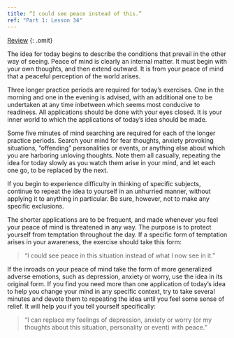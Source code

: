 ```yaml
---
title: “I could see peace instead of this.”
ref: "Part 1: Lesson 34"
---
```


<a class="hide-review" href="/acim/workbook/l057/#l034">Review</a>
{: .omit}

The idea for today begins to describe the conditions that prevail in the
other way of seeing. Peace of mind is clearly an internal matter. It
must begin with your own thoughts, and then extend outward. It is from
your peace of mind that a peaceful perception of the world arises.

Three longer practice periods are required for today’s exercises. One in
the morning and one in the evening is advised, with an additional one to
be undertaken at any time inbetween which seems most conducive to
readiness. All applications should be done with your eyes closed. It is
your inner world to which the applications of today’s idea should be
made.

Some five minutes of mind searching are required for each of the longer
practice periods. Search your mind for fear thoughts, anxiety provoking
situations, “offending” personalities or events, or anything else about
which you are harboring unloving thoughts. Note them all casually,
repeating the idea for today slowly as you watch them arise in your
mind, and let each one go, to be replaced by the next.

If you begin to experience difficulty in thinking of specific subjects,
continue to repeat the idea to yourself in an unhurried manner, without
applying it to anything in particular. Be sure, however, not to make any
specific exclusions.

The shorter applications are to be frequent, and made whenever you feel
your peace of mind is threatened in any way. The purpose is to protect
yourself from temptation throughout the day. If a specific form of
temptation arises in your awareness, the exercise should take this form:

> “I could see peace in this situation instead of what I now see in
> it.”

If the inroads on your peace of mind take the form of more generalized
adverse emotions, such as depression, anxiety or worry, use the idea in
its original form. If you find you need more than one application of
today’s idea to help you change your mind in any specific context, try
to take several minutes and devote them to repeating the idea until you
feel some sense of relief. It will help you if you tell yourself
specifically:

> “I can replace my feelings of depression, anxiety or worry (or my
> thoughts about this situation, personality or event) with peace.”

